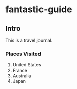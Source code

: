 # fantastic-guide
## Intro
This is a travel journal.
### Places Visited
1. United States
2. France
3. Australia
4. Japan

